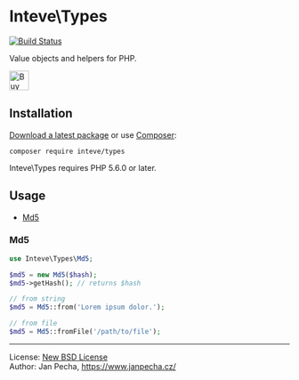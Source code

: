 
# Inteve\Types

[![Build Status](https://travis-ci.org/inteve/types.svg?branch=master)](https://travis-ci.org/inteve/types)

Value objects and helpers for PHP.

<a href="https://www.paypal.me/janpecha/1eur"><img src="https://buymecoffee.intm.org/img/button-paypal-white.png" alt="Buy me a coffee" height="35"></a>


## Installation

[Download a latest package](https://github.com/inteve/types/releases) or use [Composer](http://getcomposer.org/):

```
composer require inteve/types
```

Inteve\Types requires PHP 5.6.0 or later.


## Usage

* [Md5](#md5)


### Md5

```php
use Inteve\Types\Md5;

$md5 = new Md5($hash);
$md5->getHash(); // returns $hash

// from string
$md5 = Md5::from('Lorem ipsum dolor.');

// from file
$md5 = Md5::fromFile('/path/to/file');
```

------------------------------

License: [New BSD License](license.md)
<br>Author: Jan Pecha, https://www.janpecha.cz/
